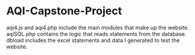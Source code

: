 # AQI-Capstone-Project
aqi4.js and aqi4.php include the main modules that make up the website. aqiSQL.php contains the logic that reads statements from the database. dbload includes the excel statements and data I generated to test the website.
